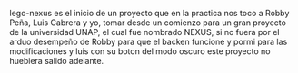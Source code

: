 lego-nexus es el inicio de un proyecto que en la practica nos toco a Robby Peña, Luis Cabrera y yo, tomar desde un comienzo para un gran proyecto de la universidad UNAP, el cual fue nombrado NEXUS, si no fuera por el arduo desempeño de Robby para que el backen funcione y pormi para las modificaciones y luis con su boton del modo oscuro este proyecto no huebiera salido adelante.
